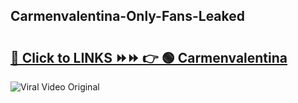 
 ## Carmenvalentina-Only-Fans-Leaked

# <h2><a href="https://clipsfans.com/Carmenvalentina&ref=git">🔗 Click to LINKS ⏩⏩ 👉 🟢 Carmenvalentina </a></h2>

<a href="https://clipsfans.com/Carmenvalentina&ref=git" rel="nofollow" data-target="animated-image.originalLink"><img src="https://i.ibb.co.com/xMMVF88/686577567.gif" alt="Viral Video Original" style="max-width: 100%; display: inline-block;" data-target="animated-image.originalImage"></a>
